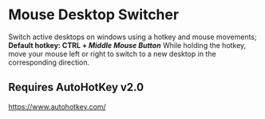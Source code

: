 # Mouse Desktop Switcher
Switch active desktops on windows using a hotkey and mouse movements;
**Default hotkey: CTRL + *Middle Mouse Button***
While holding the hotkey, move your mouse left or right to switch to a new desktop in the corresponding direction.

## Requires AutoHotKey v2.0
https://www.autohotkey.com/ 